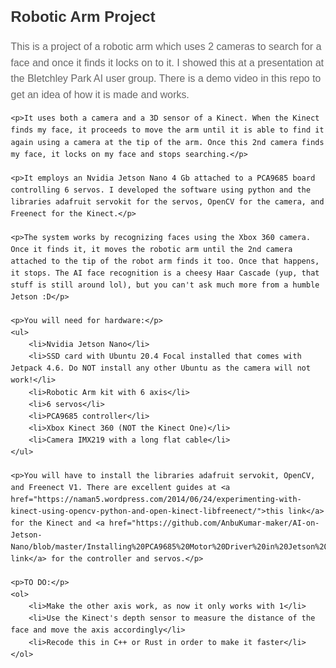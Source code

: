 <!DOCTYPE html>
<html lang="en">
<head>
    <meta charset="UTF-8">
    <meta name="viewport" content="width=device-width, initial-scale=1.0">
    <title>Robotic Arm Project</title>
    <style>
        body {
            font-family: Arial, sans-serif;
            line-height: 1.6;
            margin: 20px;
        }
        h1 {
            color: #333;
            font-size: 24px;
        }
        p {
            color: #666;
            font-size: 16px;
        }
        ul {
            list-style-type: disc;
            color: #666;
            font-size: 16px;
            margin-left: 20px;
        }
    </style>
</head>
<body>
    <h1>Robotic Arm Project</h1>
    <p>This is a project of a robotic arm which uses 2 cameras to search for a face and once it finds it locks on to it. I showed this at a presentation at the Bletchley Park AI user group. There is a demo video in this repo to get an idea of how it is made and works.</p>

    <p>It uses both a camera and a 3D sensor of a Kinect. When the Kinect finds my face, it proceeds to move the arm until it is able to find it again using a camera at the tip of the arm. Once this 2nd camera finds my face, it locks on my face and stops searching.</p>

    <p>It employs an Nvidia Jetson Nano 4 Gb attached to a PCA9685 board controlling 6 servos. I developed the software using python and the libraries adafruit servokit for the servos, OpenCV for the camera, and Freenect for the Kinect.</p>

    <p>The system works by recognizing faces using the Xbox 360 camera. Once it finds it, it moves the robotic arm until the 2nd camera attached to the tip of the robot arm finds it too. Once that happens, it stops. The AI face recognition is a cheesy Haar Cascade (yup, that stuff is still around lol), but you can't ask much more from a humble Jetson :D</p>

    <p>You will need for hardware:</p>
    <ul>
        <li>Nvidia Jetson Nano</li>
        <li>SSD card with Ubuntu 20.4 Focal installed that comes with Jetpack 4.6. Do NOT install any other Ubuntu as the camera will not work!</li>
        <li>Robotic Arm kit with 6 axis</li>
        <li>6 servos</li>
        <li>PCA9685 controller</li>
        <li>Xbox Kinect 360 (NOT the Kinect One)</li>
        <li>Camera IMX219 with a long flat cable</li>
    </ul>

    <p>You will have to install the libraries adafruit servokit, OpenCV, and Freenect V1. There are excellent guides at <a href="https://naman5.wordpress.com/2014/06/24/experimenting-with-kinect-using-opencv-python-and-open-kinect-libfreenect/">this link</a> for the Kinect and <a href="https://github.com/AnbuKumar-maker/AI-on-Jetson-Nano/blob/master/Installing%20PCA9685%20Motor%20Driver%20in%20Jetson%20Nano">this link</a> for the controller and servos.</p>

    <p>TO DO:</p>
    <ol>
        <li>Make the other axis work, as now it only works with 1</li>
        <li>Use the Kinect's depth sensor to measure the distance of the face and move the axis accordingly</li>
        <li>Recode this in C++ or Rust in order to make it faster</li>
    </ol>
</body>
</html>
